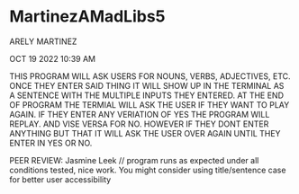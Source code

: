 # MartinezAMadLibs5
ARELY MARTINEZ 

OCT 19 2022 10:39 AM

THIS PROGRAM WILL ASK USERS FOR NOUNS, VERBS, ADJECTIVES, ETC. 
ONCE THEY ENTER SAID THING IT WILL SHOW UP IN THE TERMINAL AS  
A SENTENCE WITH THE MULTIPLE INPUTS THEY ENTERED. AT THE END 
OF PROGRAM THE TERMIAL WILL ASK THE USER IF THEY WANT TO PLAY 
AGAIN. IF THEY ENTER ANY VERIATION OF YES THE PROGRAM WILL REPLAY. 
AND VISE VERSA FOR NO. HOWEVER IF THEY DONT ENTER ANYTHING BUT THAT 
IT WILL ASK THE USER OVER AGAIN UNTIL THEY ENTER IN YES OR NO.

PEER REVIEW: Jasmine Leek // program runs as expected under all conditions tested, nice work.
You might consider using title/sentence case for better user accessibility